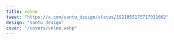 ```yaml
---
title: velno
tweet: "https://x.com/santu_design/status/1921955175717011662"
design: "santu_design"
cover: "/covers/velno.webp"
---
```

